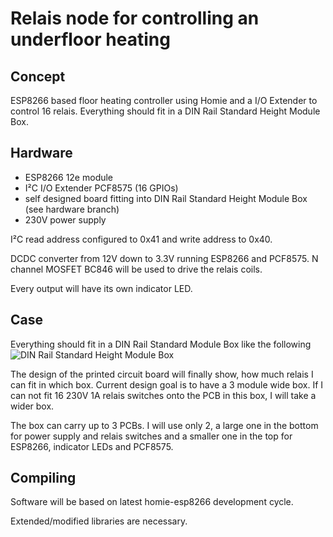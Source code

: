 # Relais node for controlling an underfloor heating

## Concept

ESP8266 based floor heating controller using Homie and a I/O Extender to control 16 relais. Everything should fit in a DIN Rail Standard Height Module Box.

## Hardware

 * ESP8266 12e module
 * I²C I/O Extender PCF8575 (16 GPIOs)
 * self designed board fitting into DIN Rail Standard Height Module Box (see hardware branch)
 * 230V power supply

I²C read address configured to 0x41 and write address to 0x40.

DCDC converter from 12V down to 3.3V running ESP8266 and PCF8575. N channel MOSFET BC846 will be used to drive the relais coils.

Every output will have its own indicator LED.

## Case

Everything should fit in a DIN Rail Standard Module Box like the following
![DIN Rail Standard Height Module Box](https://asset.conrad.com/media10/isa/160267/c1/-/de/531440_GB_00_FB/hutschienen-gehaeuse-90-x-530-x-58-polycarbonat-axxatronic-cnmb-3-kit-con-1-st.jpg)

The design of the printed circuit board will finally show, how much relais I can fit in which box. Current design goal is to have a 3 module wide box. If I can not fit 16 230V 1A relais switches onto the PCB in this box,
I will take a wider box.

The box can carry up to 3 PCBs. I will use only 2, a large one in the bottom for power supply and relais switches and a smaller one in the top for ESP8266, indicator LEDs and PCF8575.

## Compiling

Software will be based on latest homie-esp8266 development cycle.

Extended/modified libraries are necessary.
